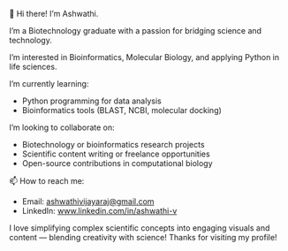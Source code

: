 👋 Hi there! I’m Ashwathi.

I’m a Biotechnology graduate with a passion for bridging science and technology.

I’m interested in Bioinformatics, Molecular Biology, and applying Python in life sciences.

I’m currently learning:  

  - Python programming for data analysis  
  - Bioinformatics tools (BLAST, NCBI, molecular docking)
    
I’m looking to collaborate on:

  - Biotechnology or bioinformatics research projects  
  - Scientific content writing or freelance opportunities  
  - Open-source contributions in computational biology

📫 How to reach me:

  - Email: ashwathivijayaraj@gmail.com  
  - LinkedIn: www.linkedin.com/in/ashwathi-v

I love simplifying complex scientific concepts into engaging visuals and content — blending creativity with science!
Thanks for visiting my profile! 
